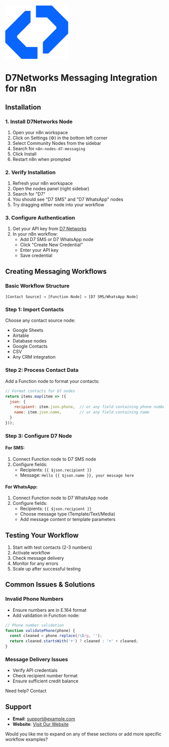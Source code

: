 ![D7 Messaging Logo](dist/src/nodes/D7Messaging/d7.svg)

# D7Networks Messaging Integration for n8n

## Installation

### 1. Install D7Networks Node
1. Open your n8n workspace
2. Click on Settings (⚙️) in the bottom left corner
3. Select Community Nodes from the sidebar
4. Search for `n8n-nodes-d7-messaging`
5. Click Install
6. Restart n8n when prompted

### 2. Verify Installation
1. Refresh your n8n workspace
2. Open the nodes panel (right sidebar)
3. Search for "D7"
4. You should see "D7 SMS" and "D7 WhatsApp" nodes
5. Try dragging either node into your workflow

### 3. Configure Authentication
1. Get your API key from [D7 Networks](https://app.d7networks.com/api-tokens)
2. In your n8n workflow:
   * Add D7 SMS or D7 WhatsApp node
   * Click "Create New Credential"
   * Enter your API key
   * Save credential

## Creating Messaging Workflows

### Basic Workflow Structure
```
[Contact Source] → [Function Node] → [D7 SMS/WhatsApp Node]
```

### Step 1: Import Contacts
Choose any contact source node:
- Google Sheets
- Airtable
- Database nodes
- Google Contacts
- CSV
- Any CRM integration

### Step 2: Process Contact Data
Add a Function node to format your contacts:

```javascript
// Format contacts for D7 nodes
return items.map(item => ({
  json: {
    recipient: item.json.phone,  // or any field containing phone number
    name: item.json.name,        // or any field containing name
  }
}));
```

### Step 3: Configure D7 Node

#### For SMS:
1. Connect Function node to D7 SMS node
2. Configure fields:
   * Recipients: `{{ $json.recipient }}`
   * Message: `Hello {{ $json.name }}, your message here`

#### For WhatsApp:
1. Connect Function node to D7 WhatsApp node
2. Configure fields:
   * Recipients: `{{ $json.recipient }}`
   * Choose message type (Template/Text/Media)
   * Add message content or template parameters

## Testing Your Workflow

1. Start with test contacts (2-3 numbers)
2. Activate workflow
3. Check message delivery
4. Monitor for any errors
5. Scale up after successful testing

## Common Issues & Solutions

### Invalid Phone Numbers
- Ensure numbers are in E.164 format
- Add validation in Function node:
```javascript
// Phone number validation
function validatePhone(phone) {
  const cleaned = phone.replace(/\D/g, '');
  return cleaned.startsWith('+') ? cleaned : '+' + cleaned;
}
```

### Message Delivery Issues
- Verify API credentials
- Check recipient number format
- Ensure sufficient credit balance

Need help? Contact 
## Support

- **Email**: [support@example.com](mailto:support@d7networks.com)
- **Website**: [Visit Our Website](https://d7networks.com)



Would you like me to expand on any of these sections or add more specific workflow examples?